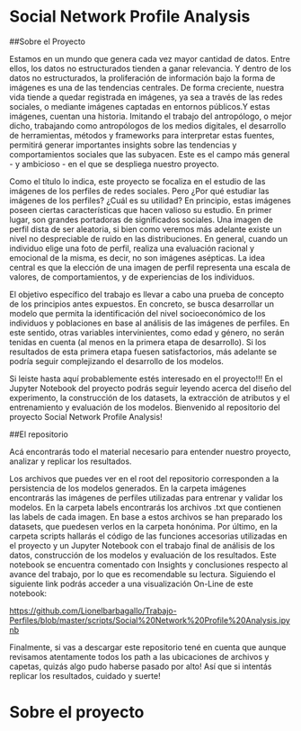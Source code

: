 # Social Network Profile Analysis 

##Sobre el Proyecto

Estamos en un mundo que genera cada vez mayor cantidad de datos. Entre ellos, los datos no estructurados tienden a ganar relevancia. Y dentro de los datos no estructurados, la proliferación de información bajo la forma de imágenes es una de las tendencias centrales. De forma creciente, nuestra vida tiende a quedar registrada en imágenes, ya sea a través de las redes sociales, o mediante imágenes captadas en entornos públicos.Y estas imágenes, cuentan una historia. Imitando el trabajo del antropólogo, o mejor dicho, trabajando como antropólogos de los medios digitales, el desarrollo de herramientas, métodos y frameworks para interpretar estas fuentes, permitirá generar importantes  insights sobre las tendencias y comportamientos sociales que las subyacen. Este es el campo más general - y ambicioso - en el que se despliega nuestro proyecto.

Como el título lo indica, este proyecto se focaliza en el estudio de las imágenes de los perfiles de redes sociales. Pero ¿Por qué estudiar las imágenes de los perfiles? ¿Cuál es su utilidad? En principio, estas imágenes poseen ciertas características que hacen valioso su estudio. En primer lugar, son grandes portadoras de significados sociales. Una imagen de perfil dista de ser aleatoria, si bien como veremos más adelante existe un nivel no despreciable de ruido en las distribuciones. En general, cuando un individuo elige una foto de perfil, realiza una evaluación racional y emocional de la misma, es decir, no son imágenes asépticas. La idea central es que la elección de una imagen de perfil representa una escala de valores, de comportamientos, y de experiencias de los individuos.

El objetivo específico del trabajo es llevar a cabo una prueba de concepto de los principios antes expuestos. En concreto, se busca desarrollar un modelo que permita la identificación del nivel socioeconómico de los individuos y poblaciones en base al análisis de las imágenes de perfiles. En este sentido, otras variables intervinientes, como edad y género, no serán tenidas en cuenta (al menos en la primera etapa de desarrollo). Si los resultados de esta primera etapa fuesen satisfactorios, más adelante se podría seguir complejizando el desarrollo de los modelos.

Si leiste hasta aquí probablemente estés interesado en el proyecto!!! En el Jupyter Notebook del proyecto podrás seguir leyendo acerca del diseño del experimento, la construcción de los datasets, la extracción de atributos y el entrenamiento y evaluación de los modelos. 
Bienvenido al repositorio del proyecto Social Network Profile Analysis! 

##El repositorio

Acá encontrarás todo el material necesario para entender nuestro proyecto, analizar y replicar los resultados.

Los archivos que puedes ver en el root del repositorio corresponden a la persistencia de los modelos generados. En la carpeta imágenes encontrarás las 
imágenes de perfiles utilizadas para entrenar y validar los modelos. En la carpeta labels encontrarás los archivos .txt que contienen las labels de cada imagen. En base a estos archivos se han preparado los datasets, que puedesen verlos en la carpeta honónima. Por último, en la carpeta
scripts hallarás el código de las funciones accesorias utilizadas en el proyecto y un Jupyter Notebook con el trabajo final de análisis de los datos,
construcción de los modelos y evaluación de los resultados. Este notebook se encuentra comentado con Insights y conclusiones respecto al avance del trabajo,
por lo que es recomendable su lectura. Siguiendo el siguiente link podrás acceder a una visualización On-Line de este notebook:

https://github.com/Lionelbarbagallo/Trabajo-Perfiles/blob/master/scripts/Social%20Network%20Profile%20Analysis.ipynb

Finalmente, si vas a descargar este repositorio tené en cuenta que aunque revisamos atentamente todos los path a las ubicaciones de archivos y capetas,
quizás algo pudo haberse pasado por alto! Así que si intentás replicar los resultados, cuidado y suerte!

# Sobre el proyecto





